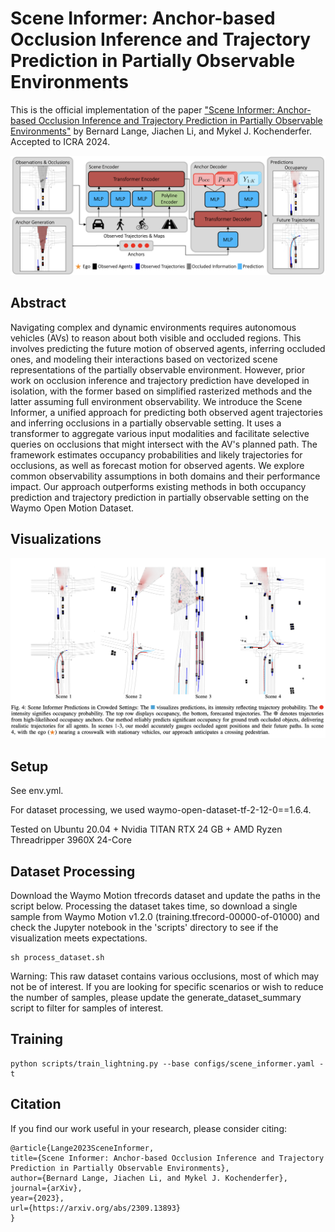 # Scene Informer: Anchor-based Occlusion Inference and Trajectory Prediction in Partially Observable Environments

This is the official implementation of the paper ["Scene Informer: Anchor-based Occlusion Inference and Trajectory Prediction in Partially Observable Environments"](https://arxiv.org/abs/2309.13893) by Bernard Lange, Jiachen Li, and Mykel J. Kochenderfer. Accepted to ICRA 2024.

![Overview](images/overview.png)

## Abstract
Navigating complex and dynamic environments requires autonomous vehicles (AVs) to reason about both visible and occluded regions. This involves predicting the future motion of observed agents, inferring occluded ones, and modeling their interactions based on vectorized scene representations of the partially observable environment. However, prior work on occlusion inference and trajectory prediction have developed in isolation, with the former based on simplified rasterized methods and the latter assuming full environment observability. We introduce the Scene Informer, a unified approach for predicting both observed agent trajectories and inferring occlusions in a partially observable setting. It uses a transformer to aggregate various input modalities and facilitate selective queries on occlusions that might intersect with the AV's planned path. The framework estimates occupancy probabilities and likely trajectories for occlusions, as well as forecast motion for observed agents. We explore common observability assumptions in both domains and their performance impact. Our approach outperforms existing methods in both occupancy prediction and trajectory prediction in partially observable setting on the Waymo Open Motion Dataset.

## Visualizations
![Prediction](images/predictions.png)

## Setup
See env.yml.

For dataset processing, we used waymo-open-dataset-tf-2-12-0==1.6.4.

Tested on Ubuntu 20.04 + Nvidia TITAN RTX 24 GB + AMD Ryzen Threadripper 3960X 24-Core

## Dataset Processing 
Download the Waymo Motion tfrecords dataset and update the paths in the script below. Processing the dataset takes time, so download a single sample from Waymo Motion v1.2.0 (training.tfrecord-00000-of-01000) and check the Jupyter notebook in the 'scripts' directory to see if the visualization meets expectations.
```
sh process_dataset.sh
```

Warning: This raw dataset contains various occlusions, most of which may not be of interest. If you are looking for specific scenarios or wish to reduce the number of samples, please update the generate_dataset_summary script to filter for samples of interest.

## Training
```
python scripts/train_lightning.py --base configs/scene_informer.yaml -t
```

## Citation
If you find our work useful in your research, please consider citing:
```
@article{Lange2023SceneInformer,
title={Scene Informer: Anchor-based Occlusion Inference and Trajectory Prediction in Partially Observable Environments},
author={Bernard Lange, Jiachen Li, and Mykel J. Kochenderfer},
journal={arXiv},
year={2023},
url={https://arxiv.org/abs/2309.13893}
}
```


